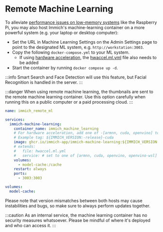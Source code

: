 # Remote Machine Learning

To alleviate [performance issues on low-memory systems](/docs/FAQ.mdx#why-is-immich-slow-on-low-memory-systems-like-the-raspberry-pi) like the Raspberry Pi, you may also host Immich's machine-learning container on a more powerful system (e.g. your laptop or desktop computer):

- Set the URL in Machine Learning Settings on the Admin Settings page to point to the designated ML system, e.g. `http://workstation:3003`.
- Copy the following `docker-compose.yml` to your ML system.
  - If using [hardware acceleration](/docs/features/ml-hardware-acceleration), the [hwaccel.ml.yml](https://github.com/immich-app/immich/releases/latest/download/hwaccel.ml.yml) file also needs to be added
- Start the container by running `docker compose up -d`.

:::info
Smart Search and Face Detection will use this feature, but Facial Recognition is handled in the server.
:::

:::danger
When using remote machine learning, the thumbnails are sent to the remote machine learning container. Use this option carefully when running this on a public computer or a paid processing cloud.
:::

```yaml
name: immich_remote_ml

services:
  immich-machine-learning:
    container_name: immich_machine_learning
    # For hardware acceleration, add one of -[armnn, cuda, openvino] to the image tag.
    # Example tag: ${IMMICH_VERSION:-release}-cuda
    image: ghcr.io/immich-app/immich-machine-learning:${IMMICH_VERSION:-release}
    # extends:
    #   file: hwaccel.ml.yml
    #   service: # set to one of [armnn, cuda, openvino, openvino-wsl] for accelerated inference - use the `-wsl` version for WSL2 where applicable
    volumes:
      - model-cache:/cache
    restart: always
    ports:
      - 3003:3003

volumes:
  model-cache:
```

Please note that version mismatches between both hosts may cause instabilities and bugs, so make sure to always perform updates together.

:::caution
As an internal service, the machine learning container has no security measures whatsoever. Please be mindful of where it's deployed and who can access it.
:::
